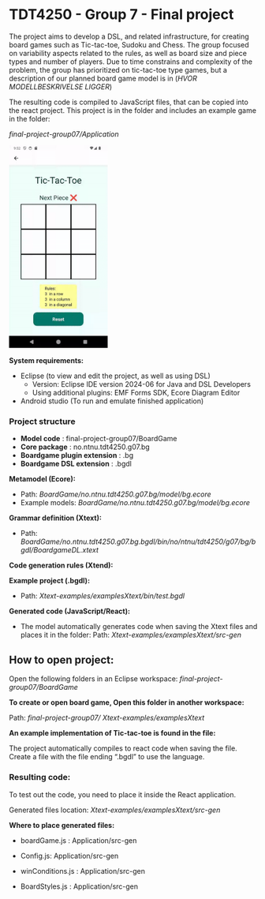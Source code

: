 # TDT4250 - Group 7 - Final project

The project aims to develop a DSL, and related infrastructure, for creating board games such as Tic-tac-toe, Sudoku and Chess. The group focused on variability aspects related to the rules, as well as board size and piece types and number of players. Due to time constrains and complexity of the problem, the group has prioritized on tic-tac-toe type games, but a description of our planned board game model is in (*HVOR MODELLBESKRIVELSE LIGGER*)  

The resulting code is compiled to JavaScript files, that can be copied into the react project. This project is in the folder and includes an example game in the folder:  

*final-project-group07/Application*

<img src="bg1.gif" alt="Tic-Tac-Toe-Demo" width="200">


**System requirements:**
- Eclipse (to view and edit the project, as well as using DSL)
   - Version: Eclipse IDE version 2024-06 for Java and DSL Developers
   - Using additional plugins: EMF Forms SDK, Ecore Diagram Editor
- Android studio (To run and emulate finished application)

### Project structure 
- **Model code** :  final-project-group07/BoardGame 
- **Core package** : no.ntnu.tdt4250.g07.bg 
- **Boardgame plugin extension** : .bg 
- **Boardgame DSL extension** : .bgdl 

**Metamodel (Ecore):**
- Path: *BoardGame/no.ntnu.tdt4250.g07.bg/model/bg.ecore*
- Example models: *BoardGame/no.ntnu.tdt4250.g07.bg/model/bg.ecore*

**Grammar definition (Xtext):**
- Path: *BoardGame/no.ntnu.tdt4250.g07.bg.bgdl/bin/no/ntnu/tdt4250/g07/bg/bgdl/BoardgameDL.xtext*

**Code generation rules (Xtend):**

**Example project (.bgdl):**
- Path: *Xtext-examples/examplesXtext/bin/test.bgdl*


**Generated code (JavaScript/React):**
- The model automatically generates code when saving the Xtext files and places it in the folder:
Path: *Xtext-examples/examplesXtext/src-gen*

## How to open project: 
Open the following folders in an Eclipse workspace: *final-project-group07/BoardGame*

**To create or open board game, Open this folder in another workspace:** 

Path: *final-project-group07/ Xtext-examples/examplesXtext*

 
**An example implementation of Tic-tac-toe is found in the file:**

The project automatically compiles to react code when saving the file. 
Create a file with the file ending “.bgdl” to use the language. 

 

### Resulting code: 

To test out the code, you need to place it inside the React application. 

Generated files location: *Xtext-examples/examplesXtext/src-gen*


**Where to place generated files:**

- boardGame.js : Application/src-gen 

- Config.js: Application/src-gen 

- winConditions.js : Application/src-gen 

- BoardStyles.js : Application/src-gen 

 
